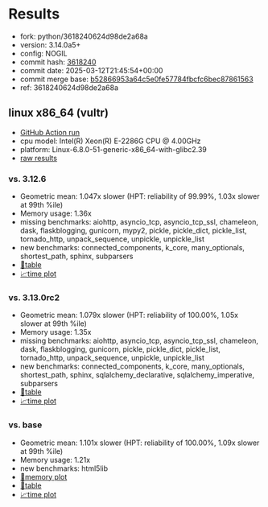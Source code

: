 # Results

- fork: python/3618240624d98de2a68a
- version: 3.14.0a5+
- config: NOGIL
- commit hash: [3618240](https://github.com/python/cpython/commit/3618240)
- commit date: 2025-03-12T21:45:54+00:00
- commit merge base: [b52866953a64c5e0fe57784fbcfc6bec87861563](https://github.com/python/cpython/commit/b52866953a64c5e0fe57784fbcfc6bec87861563)
- ref: 3618240624d98de2a68a

## linux x86_64 (vultr)

- [GitHub Action run](https://github.com/facebookexperimental/free-threading-benchmarking/actions/runs/13824194042)
- cpu model: Intel(R) Xeon(R) E-2286G CPU @ 4.00GHz
- platform: Linux-6.8.0-51-generic-x86_64-with-glibc2.39
- [raw results](bm-20250312-vultr-x86_64-python-3618240624d98de2a68a-3.14.0a5%2B-3618240.json)

### vs. 3.12.6

- Geometric mean: 1.047x slower (HPT: reliability of 99.99%, 1.03x slower at 99th %ile)
- Memory usage: 1.36x
- missing benchmarks: aiohttp, asyncio_tcp, asyncio_tcp_ssl, chameleon, dask, flaskblogging, gunicorn, mypy2, pickle, pickle_dict, pickle_list, tornado_http, unpack_sequence, unpickle, unpickle_list
- new benchmarks: connected_components, k_core, many_optionals, shortest_path, sphinx, subparsers
- [📄table](bm-20250312-vultr-x86_64-python-3618240624d98de2a68a-3.14.0a5%2B-3618240-vs-3.12.6.md)
- [📈time plot](bm-20250312-vultr-x86_64-python-3618240624d98de2a68a-3.14.0a5%2B-3618240-vs-3.12.6.svg)

### vs. 3.13.0rc2

- Geometric mean: 1.079x slower (HPT: reliability of 100.00%, 1.05x slower at 99th %ile)
- Memory usage: 1.35x
- missing benchmarks: aiohttp, asyncio_tcp, asyncio_tcp_ssl, chameleon, dask, flaskblogging, gunicorn, pickle, pickle_dict, pickle_list, tornado_http, unpack_sequence, unpickle, unpickle_list
- new benchmarks: connected_components, k_core, many_optionals, shortest_path, sphinx, sqlalchemy_declarative, sqlalchemy_imperative, subparsers
- [📄table](bm-20250312-vultr-x86_64-python-3618240624d98de2a68a-3.14.0a5%2B-3618240-vs-3.13.0rc2.md)
- [📈time plot](bm-20250312-vultr-x86_64-python-3618240624d98de2a68a-3.14.0a5%2B-3618240-vs-3.13.0rc2.svg)

### vs. base

- Geometric mean: 1.101x slower (HPT: reliability of 100.00%, 1.09x slower at 99th %ile)
- Memory usage: 1.21x
- new benchmarks: html5lib
- [🧠memory plot](bm-20250312-vultr-x86_64-python-3618240624d98de2a68a-3.14.0a5%2B-3618240-vs-base-mem.svg)
- [📄table](bm-20250312-vultr-x86_64-python-3618240624d98de2a68a-3.14.0a5%2B-3618240-vs-base.md)
- [📈time plot](bm-20250312-vultr-x86_64-python-3618240624d98de2a68a-3.14.0a5%2B-3618240-vs-base.svg)

